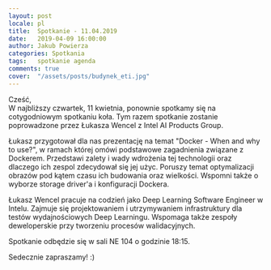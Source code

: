 ```yaml
---
layout: post
locale: pl
title:  Spotkanie - 11.04.2019
date:   2019-04-09 16:00:00
author: Jakub Powierza
categories: Spotkania
tags:	spotkanie agenda
comments: true
cover:  "/assets/posts/budynek_eti.jpg"
---
```


Cześć,  
W najbliższy czwartek, 11 kwietnia, ponownie spotkamy się na cotygodniowym spotkaniu koła. Tym razem
 spotkanie zostanie poprowadzone przez Łukasza Wencel z Intel AI Products Group.

Łukasz przygotował dla nas prezentację na temat "Docker - When and why to use?", w ramach której omówi
 podstawowe zagadnienia związane z Dockerem. Przedstawi zalety i wady wdrożenia tej technologii oraz 
 dlaczego ich zespol zdecydował się jej użyc. Poruszy temat optymalizacji obrazów pod kątem czasu ich budowania
 oraz wielkości. Wspomni także o wyborze storage driver'a i konfiguracji Dockera.

Łukasz Wencel pracuje na codzień jako Deep Learning Software Engineer w Intelu. Zajmuje się 
 projektowaniem i utrzymywaniem infrastruktury dla testów wydajnościowych Deep Learningu. Wspomaga także
 zespoły deweloperskie przy tworzeniu procesów walidacyjnych.

Spotkanie odbędzie się w sali NE 104 o godzinie 18:15.

Sedecznie zapraszamy! :)
